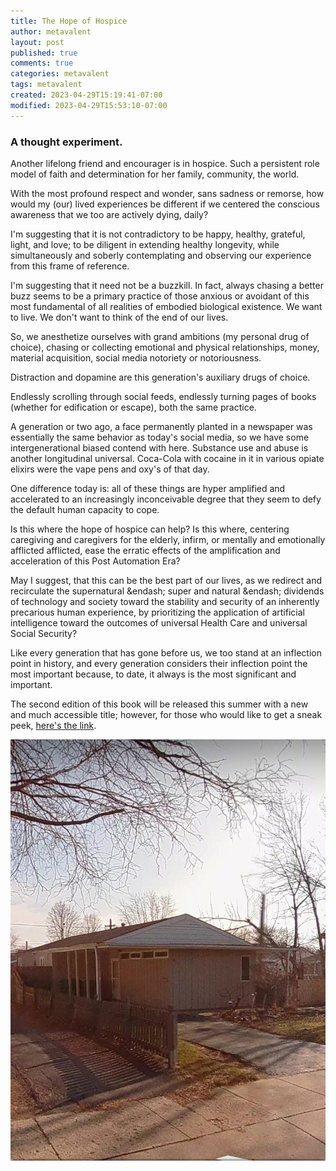 ```yaml
---
title: The Hope of Hospice
author: metavalent
layout: post
published: true
comments: true
categories: metavalent
tags: metavalent
created: 2023-04-29T15:19:41-07:00
modified: 2023-04-29T15:53:10-07:00
---
```


### A thought experiment.

Another lifelong friend and encourager is in hospice. Such a persistent role model of faith and determination for her family, community, the world.

With the most profound respect and wonder, sans sadness or remorse, how would my (our) lived experiences be different if we centered the conscious awareness that we too are actively dying, daily?

I'm suggesting that it is not contradictory to be happy, healthy, grateful, light, and love; to be diligent in extending healthy longevity, while simultaneously and soberly contemplating and observing our experience from this frame of reference.

I'm suggesting that it need not be a buzzkill. In fact, always chasing a better buzz seems to be a primary practice of those anxious or avoidant of this most fundamental of all realities of embodied biological existence. We want to live. We don't want to think of the end of our lives. 

So, we anesthetize ourselves with grand ambitions (my personal drug of choice), chasing or collecting emotional and physical relationships, money, material acquisition, social media notoriety or notoriousness. 

Distraction and dopamine are this generation's auxiliary drugs of choice.

Endlessly scrolling through social feeds, endlessly turning pages of books (whether for edification or escape), both the same practice.

A generation or two ago, a face permanently planted in a newspaper was essentially the same behavior as today's social media, so we have some intergenerational biased contend with here. Substance use and abuse is another longitudinal universal. Coca-Cola with cocaine in it in various opiate elixirs were the vape pens and oxy's of that day.

One difference today is: all of these things are hyper amplified and accelerated to an increasingly inconceivable degree that they seem to defy the default human capacity to cope.

Is this where the hope of hospice can help? Is this where, centering caregiving and caregivers for the elderly, infirm, or mentally and emotionally afflicted afflicted, ease the erratic effects of the  amplification and acceleration of this Post Automation Era?

May I suggest, that this can be the best part of our lives, as we redirect and recirculate the supernatural &endash; super and natural &endash;  dividends of technology and society toward the stability and security of an inherently precarious human experience, by prioritizing the application of artificial intelligence toward the outcomes of universal Health Care and universal Social Security?

Like every generation that has gone before us, we too stand at an inflection point in history, and every generation considers their inflection point the most important because, to date, it always is the most significant and important.

The second edition of this book will be released this summer with a new and much accessible title; however, for those who would like to get a sneak peek, [here's the link]().

![Image](../assets/images/897cf59f9767d70e8f0f0d7554d34d62.jpg)

